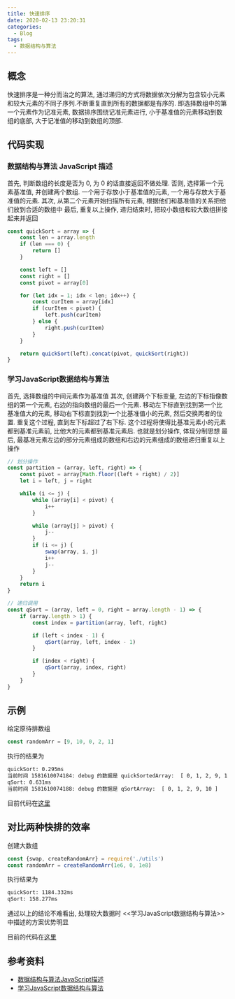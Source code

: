 ```yaml
---
title: 快速排序
date: 2020-02-13 23:20:31
categories:
  - Blog
tags:
  - 数据结构与算法
---
```


## 概念

快速排序是一种分而治之的算法, 通过递归的方式将数据依次分解为包含较小元素和较大元素的不同子序列.不断重复直到所有的数据都是有序的. 即选择数组中的第一个元素作为记准元素, 数据排序围绕记准元素进行, 小于基准值的元素移动到数组的底部, 大于记准值的移动到数组的顶部.

## 代码实现

### 数据结构与算法 JavaScript 描述

首先, 判断数组的长度是否为 0, 为 0 的话直接返回不做处理. 否则, 选择第一个元素基准值, 并创建两个数组. 一个用于存放小于基准值的元素, 一个用与存放大于基准值的元素.
其次, 从第二个元素开始扫描所有元素, 根据他们和基准值的关系把他们放到合适的数组中
最后, 重复以上操作, 递归结束时, 把较小数组和较大数组拼接起来并返回
```js
const quickSort = array => {
    const len = array.length
    if (len === 0) {
        return []
    }

    const left = []
    const right = []
    const pivot = array[0]

    for (let idx = 1; idx < len; idx++) {
        const curItem = array[idx]
        if (curItem < pivot) {
            left.push(curItem)
        } else {
            right.push(curItem)
        }
    }

    return quickSort(left).concat(pivot, quickSort(right))
}
```

### 学习JavaScript数据结构与算法

首先, 选择数组的中间元素作为基准值
其次, 创建两个下标变量, 左边的下标指像数组的第一个元素, 右边的指向数组的最后一个元素. 移动左下标直到找到第一个比基准值大的元素, 移动右下标直到找到一个比基准值小的元素, 然后交换两者的位置. 重复这个过程, 直到左下标超过了右下标. 这个过程将使得比基准元素小的元素都到基准元素前, 比他大的元素都到基准元素后. 也就是划分操作, 体现分制思想
最后, 最基准元素左边的部分元素组成的数组和右边的元素组成的数组递归重复以上操作
```js
// 划分操作
const partition = (array, left, right) => {
    const pivot = array[Math.floor((left + right) / 2)]
    let i = left, j = right

    while (i <= j) {
        while (array[i] < pivot) {
            i++
        }

        while (array[j] > pivot) {
            j--
        }
        if (i <= j) {
            swap(array, i, j)
            i++
            j--
        }
    }
    return i
}

// 递归调用
const qSort = (array, left = 0, right = array.length - 1) => {
    if (array.length > 1) {
        const index = partition(array, left, right)

        if (left < index - 1) {
            qSort(array, left, index - 1)
        }

        if (index < right) {
            qSort(array, index, right)
        }
    }
}
```

## 示例

给定原待排数组
```js
const randomArr = [9, 10, 0, 2, 1]
```

执行的结果为
```bash
quickSort: 0.295ms
当前时间 1581610074184: debug 的数据是 quickSortedArray:  [ 0, 1, 2, 9, 10 ]
qSort: 0.631ms
当前时间 1581610074188: debug 的数据是 qSortArray:  [ 0, 1, 2, 9, 10 ]
```

目前代码在[这里](https://github.com/luoquanquan/learn-fe/commit/c8ab0c249882108f459b1facfdd9996f897325b1)

## 对比两种快排的效率

创建大数组
```js
const {swap, createRandomArr} = require('./utils')
const randomArr = createRandomArr(1e6, 0, 1e8)
```

执行结果为
```bash
quickSort: 1184.332ms
qSort: 158.277ms
```

通过以上的结论不难看出, 处理较大数据时 <<学习JavaScript数据结构与算法>> 中描述的方案优势明显

目前的代码在[这里](https://github.com/luoquanquan/learn-fe/commit/122e9683b5228456666084cfeebccd8ba1875a9c)

## 参考资料

- [数据结构与算法JavaScript描述](https://book.douban.com/subject/25945449/)
- [学习JavaScript数据结构与算法](https://book.douban.com/subject/26639401/)
